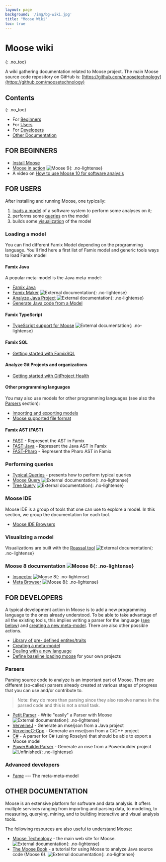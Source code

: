 ```yaml
---
layout: page
background: '/img/bg-wiki.jpg'
title: "Moose Wiki"
toc: true
---
```


# Moose wiki  <!-- omit in toc --> 
{: .no_toc}

A wiki gathering documentation related to Moose project.
The main Moose source code repository on GitHub is: [https://github.com/moosetechnology](https://github.com/moosetechnology)

## Contents  <!-- omit in toc -->
{: .no_toc}

- For [Beginners](#for-beginners)
- For [Users](#for-users)
- For [Developers](#for-developers)
- [Other Documentation](#other-documentation)

## FOR BEGINNERS

- [Install Moose](Beginners/InstallMoose)
- [Moose in action](Beginners/moose-in-action) ![Moose 9](https://img.shields.io/badge/Moose-9-%23aac9ff.svg){: .no-lightense}
- A video on [How to use Moose 10 for software analysis](https://www.youtube.com/watch?v=2ILbR5ZrSm8)

## FOR USERS

After installing and running Moose, one typically:

1. [loads a model](#loading-a-model) of a software system to perform some analyses on it;
1. performs some [queries](#performing-queries) on the model
1. builds some [visualization](#visualizing-a-model) of the model

### Loading a model

You can find different Famix Model depending on the programming language.
You'll find here a first list of Famix model and generic tools ways to load Famix model

#### Famix Java

A popular meta-model is the Java meta-model:

- [Famix Java](Users/famix-java/famix-java)
- [Famix Maker](https://github.com/moosetechnology/Moose-Easy)
  ![External documentation](https://img.shields.io/badge/-External%20Documentation-blue){: .no-lightense}
- [Analyze Java Project](https://fuhrmanator.github.io/2019/07/29/AnalyzingJavaWithMoose.html)
  ![External documentation](https://img.shields.io/badge/-External%20Documentation-blue){: .no-lightense}
- [Generate Java code from a Model](Users/famix-java/generate-java-code)

#### Famix TypeScript

- [TypeScript support for Moose](https://fuhrmanator.github.io/2023/09/15/TypeScript-support-in-Moose.html) ![External documentation](https://img.shields.io/badge/-External%20Documentation-blue){: .no-lightense}

#### Famix SQL

- [Getting started with FamixSQL](./Users/famix-sql/getting-started-with-famixsql)

#### Analyze Git Projects and organizations

- [Getting started with GitProject Health](./Users/gitproject-health/getting-started-with-gitproject-health)

#### Other programming languages

You may also use models for other programming languages (see also the [Parsers](#parsers) section):

- [Importing and exporting models](Users/ImportingAndExportingModels)
- [Moose supported file format](./Users/file-format)

#### Famix AST (FAST)

- [FAST](Developers/Parsers/FAST) - Represent the AST in Famix
- [FAST-Java](Developers/Parsers/FAST-Java) - Represent the Java AST in Famix
- [FAST-Pharo](Developers/Parsers/FAST-Pharo) - Represent the Pharo AST in Famix

### Performing queries

- [Typical Queries](./Users/typicalQueries) - presents how to perform typical queries
- [Moose Query](https://moosequery.ferlicot.fr/)
  ![External documentation](https://img.shields.io/badge/-External%20Documentation-blue){: .no-lightense}
- [Tree Query](https://github.com/juliendelplanque/TreeQuery)
  ![External documentation](https://img.shields.io/badge/-External%20Documentation-blue){: .no-lightense}

### Moose IDE

Moose IDE is a group of tools that one can use to explore a model.
In this section, we group the documentation for each tool.

- [Moose IDE Browsers](Users/moose-ide/browsers)

### Visualizing a model

Visualizations are built with the [Roassal tool](https://github.com/ObjectProfile/Roassal3.git)
  ![External documentation](https://img.shields.io/badge/-External%20Documentation-blue){: .no-lightense}

### Moose 8 documentation ![Moose 8](https://img.shields.io/badge/Moose-8-%23aac9ff.svg){: .no-lightense}

- [Inspector](Users/moose-8/inspector/inspector) ![Moose 8](https://img.shields.io/badge/Moose-8-%23aac9ff.svg){: .no-lightense}
- [Meta Browser](Users/moose-8/metaBrowser) ![Moose 8](https://img.shields.io/badge/Moose-8-%23aac9ff.svg){: .no-lightense}

## FOR DEVELOPERS

A typical development action in Moose is to add a new programming language to the ones already understood.
To be able to take advantage of all the existing tools, this implies writing a parser for the language ([see below](#parsers)) and [creating a new meta-model](Developers/create-new-metamodel).
There are also other possible actions.

- [Library of pre- defined entites/traits](Developers/predefinedEntities)
- [Creating a meta-model](Developers/create-new-metamodel)
- [Dealing with a new language](Developers/dealing-with-a-new-language)
- [Define baseline loading moose](Developers/DefineBaselineLoadingMoose) for your own projects

### Parsers

Parsing source code to analyze is an important part of Moose.
There are different (so-called) parsers already created at various stages of progress that you can use and/or contribute to.

> Note: they do more than parsing since they also resolve names in the parsed code and this is not a small task.

- [Petit Parser](https://github.com/moosetechnology/PetitParser) - Write "easily" a Parser with Moose 
  ![External documentation](https://img.shields.io/badge/-External%20Documentation-blue){: .no-lightense}
- [VerveineJ](Developers/Parsers/VerveineJ) - Generate an mse/json from a Java project
- [VerveineC-Cpp](Developers/Parsers/VerveineC-Cpp) - Generate an mse/json from a C/C++ project
- [C#](https://github.com/feenkcom/roslyn2famix) - A parser for C# (using Roselyn) that should be able to export a Moose model
- [PowerBuilderParser](Developers/Parsers/PowerBuilderParser) - Generate an mse from a Powerbuilder project
  ![Unfinished](https://img.shields.io/badge/Progress-Unfinished-yellow){: .no-lightense}

### Advanced developers

- [Fame](Developers/Fame) --- The meta-meta-model

## OTHER DOCUMENTATION

Moose is an extensive platform for software and data analysis.
It offers multiple services ranging from importing and parsing data, to modeling, to measuring, querying, mining, and to building interactive and visual analysis tools.

The following resources are also useful to understand Moose:

- [Moose Technology](https://moosetechnology.org/) - the main web site for Moose.
  ![External documentation](https://img.shields.io/badge/-External%20Documentation-blue){: .no-lightense}
- [The Moose Book](http://themoosebook.org/) - a tutorial for using Moose to analyze Java source code (Moose 6).
  ![External documentation](https://img.shields.io/badge/-External%20Documentation-blue){: .no-lightense}
